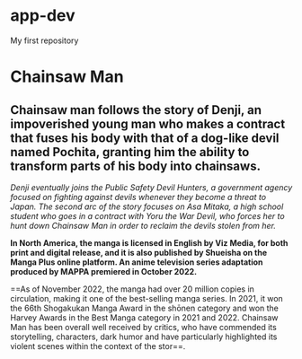 # app-dev
My first repository
# Chainsaw Man 
## Chainsaw man follows the story of Denji, an impoverished young man who makes a contract that fuses his body with that of a dog-like devil named Pochita, granting him the ability to transform parts of his body into chainsaws.

*Denji eventually joins the Public Safety Devil Hunters, a government agency focused on fighting against devils whenever they become a threat to Japan. The second arc of the story focuses on Asa Mitaka, a high school student who goes in a contract with Yoru the War Devil, who forces her to hunt down Chainsaw Man in order to reclaim the devils stolen from her.*

**In North America, the manga is licensed in English by Viz Media, for both print and digital release, and it is also published by Shueisha on the Manga Plus online platform. An anime television series adaptation produced by MAPPA premiered in October 2022.**

==As of November 2022, the manga had over 20 million copies in circulation, making it one of the best-selling manga series. In 2021, it won the 66th Shogakukan Manga Award in the shōnen category and won the Harvey Awards in the Best Manga category in 2021 and 2022. Chainsaw Man has been overall well received by critics, who have commended its storytelling, characters, dark humor and have particularly highlighted its violent scenes within the context of the stor==.
